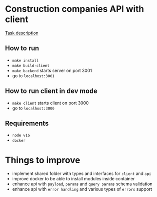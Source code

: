 # Construction companies API with client

[Task description](task.md)

## How to run

- `make install`
- `make build-client`
- `make backend` starts server on port 3001
- go to `localhost:3001`

## How to run client in dev mode

- `make client` starts client on port 3000
- go to `localhost:3000`

## Requirements

- `node v16`
- `docker`

# Things to improve

- implement shared folder with types and interfaces for `client` and `api`
- improve docker to be able to install modules inside container
- enhance api with `payload`, `params` and `query params` schema validation
- enhance api with `error handling` and various types of `errors` support
